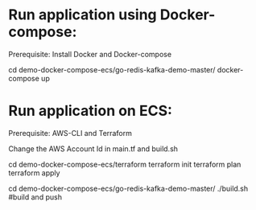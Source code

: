 # Run application using Docker-compose:

Prerequisite:
Install Docker and Docker-compose

cd demo-docker-compose-ecs/go-redis-kafka-demo-master/
 docker-compose up 

# Run application on ECS:

Prerequisite:
AWS-CLI and Terraform 

Change the AWS Account Id in main.tf and build.sh 

 cd demo-docker-compose-ecs/terraform
 terraform init
 terraform plan 
 terraform apply

 cd demo-docker-compose-ecs/go-redis-kafka-demo-master/
 ./build.sh #build and push
